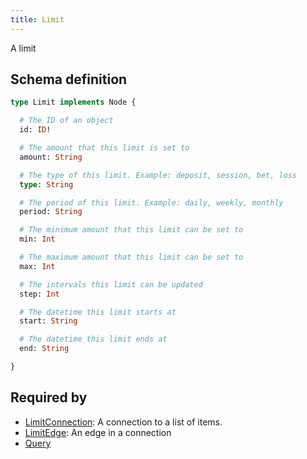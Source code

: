 ```yaml
---
title: Limit
---
```


A limit

## Schema definition
```graphql
type Limit implements Node {

  # The ID of an object
  id: ID! 

  # The amount that this limit is set to
  amount: String 

  # The type of this limit. Example: deposit, session, bet, loss
  type: String 

  # The period of this limit. Example: daily, weekly, monthly
  period: String 

  # The minimum amount that this limit can be set to
  min: Int 

  # The maximum amount that this limit can be set to
  max: Int 

  # The intervals this limit can be updated
  step: Int 

  # The datetime this limit starts at
  start: String 

  # The datetime this limit ends at
  end: String 

}
```
## Required by
* [LimitConnection](graphql/schema/limitconnection.md): A connection to a list of items.
* [LimitEdge](graphql/schema/limitedge.md): An edge in a connection
* [Query](graphql/schema/query.md)
